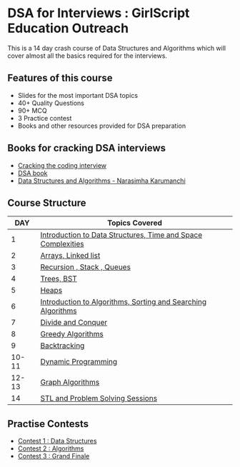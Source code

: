 # DSA for Interviews : GirlScript Education Outreach

This is a 14 day crash course of Data Structures and Algorithms which will cover almost all the basics required for the interviews.

## Features of this course

* Slides for the most important DSA topics
* 40+ Quality Questions 
* 90+ MCQ
* 3 Practice contest
* Books and other resources provided for DSA preparation

## Books for cracking DSA interviews

* [Cracking the coding interview](https://github.com/py93/DSA-for-Interviews-GirlScript-EOP/blob/master/Resources/Cracking%20the%20Coding%20Interview%2C%206th%20Edition%20189%20Programming%20Questions%20and%20Solutions.pdf)
* [DSA book](https://github.com/py93/DSA-for-Interviews-GirlScript-EOP/blob/master/Resources/DSABook.pdf)
* [Data Structures and Algorithms - Narasimha Karumanchi](https://github.com/py93/DSA-for-Interviews-GirlScript-EOP/blob/master/Resources/Data%20Structures%20and%20Algorithms%20-%20Narasimha%20Karumanchi.pdf)


## Course Structure

DAY | Topics Covered 
------- | --- 
1     | [Introduction to Data Structures, Time and Space Complexities](Day%201/Readme_of_day1.html) 
2     | [Arrays, Linked list](Day%202/Readme_of_day2.html) 
3     | [Recursion , Stack , Queues](Day%203/Readme_of_day3.html) 
4     | [Trees, BST](Day%204/Readme_of_day4.html) 
5     | [Heaps](Day%205/Readme_of_day5.html) 
6     | [Introduction to Algorithms, Sorting and Searching Algorithms ](Day%206/Readme_of_day6.html ) 
7     | [Divide and Conquer ](Day%207/Readme_of_day7.html) 
8     | [Greedy Algorithms ](Day%208/Readme_of_day8.html) 
9     | [Backtracking ](Day%209/Readme_of_day9.html) 
10-11 | [Dynamic Programming](Day%10-11/Readme_of_day10-11.html) 
12-13 | [Graph Algorithms](Day%12-13/Readme_of_day12-13.html)  
14    | [STL and Problem Solving Sessions](Day%14/Readme_of_day14.html) 
 
## Practise Contests

* [Contest 1 : Data Structures]( https://www.hackerrank.com/girlscript-education-outreach-contest-1-dsa)
* [Contest 2 : Algorithms](https://www.hackerrank.com/girlscript-education-outreach-contest-2-dsa1) 
* [Contest 3 : Grand Finale](https://www.hackerrank.com/girlscript-education-outreach-contest-3-dsa)

